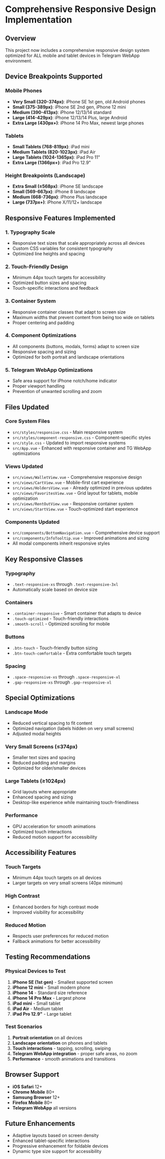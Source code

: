 # Comprehensive Responsive Design Implementation

## Overview
This project now includes a comprehensive responsive design system optimized for ALL mobile and tablet devices in Telegram WebApp environment.

## Device Breakpoints Supported

### Mobile Phones
- **Very Small (320-374px)**: iPhone SE 1st gen, old Android phones
- **Small (375-389px)**: iPhone SE 2nd gen, iPhone 12 mini
- **Medium (390-413px)**: iPhone 12/13/14 standard
- **Large (414-429px)**: iPhone 12/13/14 Plus, large Android
- **Extra Large (430px+)**: iPhone 14 Pro Max, newest large phones

### Tablets
- **Small Tablets (768-819px)**: iPad mini
- **Medium Tablets (820-1023px)**: iPad Air
- **Large Tablets (1024-1365px)**: iPad Pro 11"
- **Extra Large (1366px+)**: iPad Pro 12.9"

### Height Breakpoints (Landscape)
- **Extra Small (≤568px)**: iPhone SE landscape
- **Small (569-667px)**: iPhone 8 landscape
- **Medium (668-736px)**: iPhone Plus landscape
- **Large (737px+)**: iPhone X/11/12+ landscape

## Responsive Features Implemented

### 1. Typography Scale
- Responsive text sizes that scale appropriately across all devices
- Custom CSS variables for consistent typography
- Optimized line heights and spacing

### 2. Touch-Friendly Design
- Minimum 44px touch targets for accessibility
- Optimized button sizes and spacing
- Touch-specific interactions and feedback

### 3. Container System
- Responsive container classes that adapt to screen size
- Maximum widths that prevent content from being too wide on tablets
- Proper centering and padding

### 4. Component Optimizations
- All components (buttons, modals, forms) adapt to screen size
- Responsive spacing and sizing
- Optimized for both portrait and landscape orientations

### 5. Telegram WebApp Optimizations
- Safe area support for iPhone notch/home indicator
- Proper viewport handling
- Prevention of unwanted scrolling and zoom

## Files Updated

### Core System Files
- `src/styles/responsive.css` - Main responsive system
- `src/styles/component-responsive.css` - Component-specific styles
- `src/style.css` - Updated to import responsive systems
- `src/App.vue` - Enhanced with responsive container and TG WebApp optimizations

### Views Updated
- `src/views/WalletView.vue` - Comprehensive responsive design
- `src/views/CartView.vue` - Mobile-first cart experience
- `src/views/HoldersView.vue` - Already optimized in previous updates
- `src/views/FavoritesView.vue` - Grid layout for tablets, mobile optimization
- `src/views/RentOutView.vue` - Responsive container system
- `src/views/StartView.vue` - Touch-optimized start experience

### Components Updated
- `src/components/BottomNavigation.vue` - Comprehensive device support
- `src/components/InfoTooltip.vue` - Improved animations and sizing
- All modal components inherit responsive styles

## Key Responsive Classes

### Typography
- `.text-responsive-xs` through `.text-responsive-3xl`
- Automatically scale based on device size

### Containers
- `.container-responsive` - Smart container that adapts to device
- `.touch-optimized` - Touch-friendly interactions
- `.smooth-scroll` - Optimized scrolling for mobile

### Buttons
- `.btn-touch` - Touch-friendly button sizing
- `.btn-touch-comfortable` - Extra comfortable touch targets

### Spacing
- `.space-responsive-xs` through `.space-responsive-xl`
- `.gap-responsive-xs` through `.gap-responsive-xl`

## Special Optimizations

### Landscape Mode
- Reduced vertical spacing to fit content
- Optimized navigation (labels hidden on very small screens)
- Adjusted modal heights

### Very Small Screens (≤374px)
- Smaller text sizes and spacing
- Reduced padding and margins
- Optimized for older/smaller devices

### Large Tablets (≥1024px)
- Grid layouts where appropriate
- Enhanced spacing and sizing
- Desktop-like experience while maintaining touch-friendliness

### Performance
- GPU acceleration for smooth animations
- Optimized touch interactions
- Reduced motion support for accessibility

## Accessibility Features

### Touch Targets
- Minimum 44px touch targets on all devices
- Larger targets on very small screens (40px minimum)

### High Contrast
- Enhanced borders for high contrast mode
- Improved visibility for accessibility

### Reduced Motion
- Respects user preferences for reduced motion
- Fallback animations for better accessibility

## Testing Recommendations

### Physical Devices to Test
1. **iPhone SE (1st gen)** - Smallest supported screen
2. **iPhone 12 mini** - Small modern phone
3. **iPhone 14** - Standard size reference
4. **iPhone 14 Pro Max** - Largest phone
5. **iPad mini** - Small tablet
6. **iPad Air** - Medium tablet
7. **iPad Pro 12.9"** - Large tablet

### Test Scenarios
1. **Portrait orientation** on all devices
2. **Landscape orientation** on phones and tablets
3. **Touch interactions** - tapping, scrolling, swiping
4. **Telegram WebApp integration** - proper safe areas, no zoom
5. **Performance** - smooth animations and transitions

## Browser Support
- **iOS Safari** 12+
- **Chrome Mobile** 80+
- **Samsung Browser** 12+
- **Firefox Mobile** 80+
- **Telegram WebApp** all versions

## Future Enhancements
- Adaptive layouts based on screen density
- Enhanced tablet-specific interactions
- Progressive enhancement for foldable devices
- Dynamic type size support for accessibility
